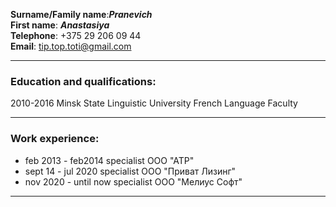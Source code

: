 **Surname/Family name**:***Pranevich***  
**First name**: ***Anastasiya***  
**Telephone**: +375 29 206 09 44  
**Email**: tip.top.toti@gmail.com



***
### Education and qualifications:
2010-2016
Minsk State Linguistic University 
French Language Faculty
***
### Work experience:
* feb 2013 - feb2014
specialist
ООО "АТР"  
* sept 14 - jul 2020
specialist
ООО "Приват Лизинг"
* nov 2020 - until now
specialist
ООО "Мелиус Софт"
***




